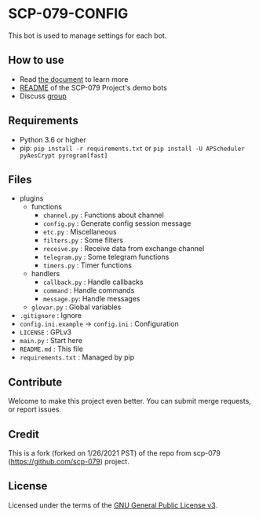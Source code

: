 # SCP-079-CONFIG

This bot is used to manage settings for each bot.

## How to use

- Read [the document](https://scp-079.org/config/) to learn more
- [README](https://scp-079.org/readme/) of the SCP-079 Project's demo bots
- Discuss [group](https://t.me/SCP_079_CHAT)

## Requirements

- Python 3.6 or higher
- pip: `pip install -r requirements.txt` or `pip install -U APScheduler pyAesCrypt pyrogram[fast]`

## Files

- plugins
    - functions
        - `channel.py` : Functions about channel
        - `config.py` : Generate config session message
        - `etc.py` : Miscellaneous
        - `filters.py` : Some filters
        - `receive.py` : Receive data from exchange channel
        - `telegram.py` : Some telegram functions
        - `timers.py` : Timer functions
    - handlers
        - `callback.py` : Handle callbacks
        - `command` : Handle commands
        - `message.py`: Handle messages
    - `glovar.py` : Global variables
- `.gitignore` : Ignore
- `config.ini.example` -> `config.ini` : Configuration
- `LICENSE` : GPLv3
- `main.py` : Start here
- `README.md` : This file
- `requirements.txt` : Managed by pip

## Contribute

Welcome to make this project even better. You can submit merge requests, or report issues.

## Credit

This is a fork (forked on 1/26/2021 PST) of the repo from scp-079 (https://github.com/scp-079) project.


## License

Licensed under the terms of the [GNU General Public License v3](LICENSE).
